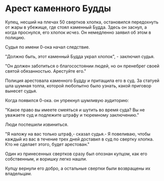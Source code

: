 # Арест каменного Будды

Купец, несший на плечах 50 свертков хлопка, остановился передохнуть от жары в убежище, где стоял каменный Будда. Здесь он заснул, а когда проснулся, его  хлопок исчез. Он немедленно заявил об этом в полицию.

Судья по имени 0-ока начал следствие.

"Должно быть, этот каменный Будда украл хлопок", - заключил судья.

"Он должен заботиться о благосостоянии людей, но он пренебрег своей святой обязанностью. Арестуйте его."

Полиция арестовала каменного Будду и притащила его в суд. За статуей шла шумная толпа, которой любопытно было узнать, какой приговор вынесет судья.

Когда появился 0-ока. он упрекнул шумливую аудиторию:

"Какое право вы имеете смеяться и шутить во время суда? Вы не уважаете суд и подлежите штрафу и тюремному заключению."

Люди поспешили извиниться.

"Я наложу на вас только штраф,- сказал судья.- Я повеливаю, чтобы каждый из вас в течение трех дней доставил в суд по свертку хлопка. Кто не сделает этого, будет арестован."

Один из принесенных свертков сразу был опознан купцом, как его собственным, и воришку легко нашли.

Купцу вернули его добро, а остальные свертки были возвращены их владельцам.
